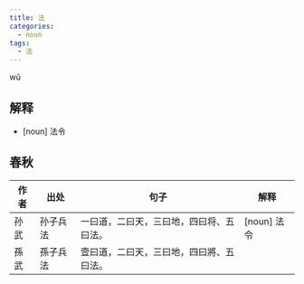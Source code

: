```yaml
---
title: 法
categories:
  - noun
tags:
  - 法
---
```


wǔ
<!-- more -->

## 解释
* [noun] 法令

## 春秋

作者|出处|句子|解释
---|---|---|---
孙武|孙子兵法|一曰道，二曰天，三曰地，四曰将、五曰法。| [noun] 法令
孫武|孫子兵法|壹曰道，二曰天，三曰地，四曰將、五曰法。
